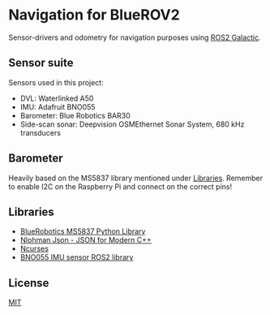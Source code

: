 # Navigation for BlueROV2

Sensor-drivers and odometry for navigation purposes using [ROS2 Galactic](https://docs.ros.org/en/ros2_documentation/galactic/index.html).


## Sensor suite

Sensors used in this project:

* DVL: Waterlinked A50
* IMU: Adafruit BNO055
* Barometer: Blue Robotics BAR30
* Side-scan sonar: Deepvision OSMEthernet Sonar System, 680 kHz transducers

## Barometer

Heavily based on the MS5837 library mentioned under [Libraries](#libraries).
Remember to enable I2C on the Raspberry Pi and connect on the correct pins!


## Libraries

* [BlueRobotics MS5837 Python Library](https://github.com/bluerobotics/ms5837-python)
* [Nlohman Json - JSON for Modern C++ ](https://github.com/nlohmann/json)
* [Ncurses](https://tldp.org/HOWTO/NCURSES-Programming-HOWTO/)
* [BNO055 IMU sensor ROS2 library](https://github.com/bdholt1/ros2_bno055_sensor)


## License
[MIT](https://choosealicense.com/licenses/mit/)
